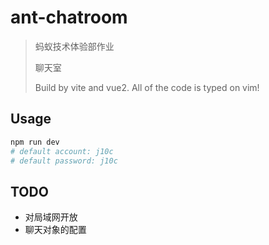 # ant-chatroom

> 蚂蚁技术体验部作业
>
> 聊天室
>
> Build by vite and vue2.
> All of the code is typed on vim!

## Usage

```sh
npm run dev
# default account: j10c
# default password: j10c
```

## TODO

- 对局域网开放
- 聊天对象的配置

